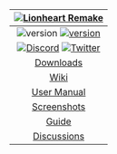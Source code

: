 |[![Lionheart Remake](https://raw.githubusercontent.com/b3dgs/lionheart-remake/master/lionheart-game/src/main/resources/com/b3dgs/lionheart/intro/part1/title.png)](http://www.b3dgs.com/v7/page.php?lang=en&section=lionheart_remake)| :---:
|![version](https://img.shields.io/badge/platform-windows%20%7C%20linux%20%7C%20android-lightgrey) [![version](https://img.shields.io/badge/version-1.1.0-blue)](https://github.com/b3dgs/lionheart-remake/releases/tag/v1.1.0)
|[![Discord](https://img.shields.io/badge/Discord-7289DA?style=for-the-badge&logo=discord&logoColor=white)](https://discord.gg/sNangenE6M) [![Twitter](https://img.shields.io/badge/Twitter-1DA1F2?style=for-the-badge&logo=twitter&logoColor=white)](https://twitter.com/b3dgs)
|[Downloads](Downloads.md)
|[Wiki](Home.md)
|[User Manual](UserManual.md)
|[Screenshots](Screenshots.md)
|[Guide](Guide.md)
|[Discussions](https://github.com/b3dgs/lionheart-remake/discussions)
